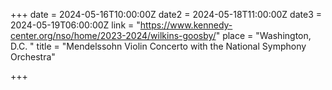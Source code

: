 +++
date = 2024-05-16T10:00:00Z
date2 = 2024-05-18T11:00:00Z
date3 = 2024-05-19T06:00:00Z
link = "https://www.kennedy-center.org/nso/home/2023-2024/wilkins-goosby/"
place = "Washington, D.C. "
title = "Mendelssohn Violin Concerto with the National Symphony Orchestra"

+++
